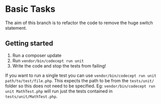 Basic Tasks
===========

The aim of this branch is to refactor the code to remove the huge switch statement.

## Getting started

1. Run a composer update
2. Run `vendor/bin/codecept run unit`
3. Write the code and stop the tests from failing!

If you want to run a single test you can use `vendor/bin/codecept run unit path/to/test/file.php`. This expects the path
to be from the `tests/unit/` folder so this does not need to be specified. Eg: `vendor/bin/codecept run unit MathTest.php`
will run just the tests contained in `tests/unit/MathTest.php`.
